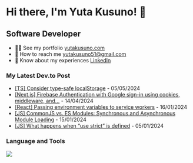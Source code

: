 # Hi there, I'm Yuta Kusuno! 👋

## Software Developer

- 👨‍💻 See my portfolio [yutakusuno.com](http://yutakusuno.com)
- 📩 How to reach me yutakusuno51@gmail.com
- 📄 Know about my experiences [LinkedIn](https://www.linkedin.com/in/yutakusuno/)

### My Latest Dev.to Post


- [[TS] Consider type-safe localStorage](https://dev.to/yutakusuno/ts-consider-type-safe-localstorage-2p9m) - 05/05/2024
- [[Next.js] Firebase Authentication with Google sign-in using cookies, middleware, and...](https://dev.to/yutakusuno/nextjs14-firebase-authentication-with-google-sign-in-using-cookies-middleware-and-server-actions-48h4) - 14/04/2024
- [[React] Passing environment variables to service workers](https://dev.to/yutakusuno/react-passing-environment-variables-to-service-workers-5egj) - 16/01/2024
- [[JS] CommonJS vs. ES Modules: Synchronous and Asynchronous Module Loading](https://dev.to/yutakusuno/js-commonjs-vs-es-modules-synchronous-and-asynchronous-module-loading-58jf) - 15/01/2024
- [[JS] What happens when “use strict” is defined](https://dev.to/yutakusuno/js-what-happens-when-use-strict-is-defined-566f) - 05/01/2024

### Language and Tools

<a href="https://skillicons.dev">
  <img src="https://skillicons.dev/icons?i=js,ts,react,graphql,ruby,py,nodejs,mysql,mongo,aws,docker,redis,elasticsearch,jenkins" />
</a>
